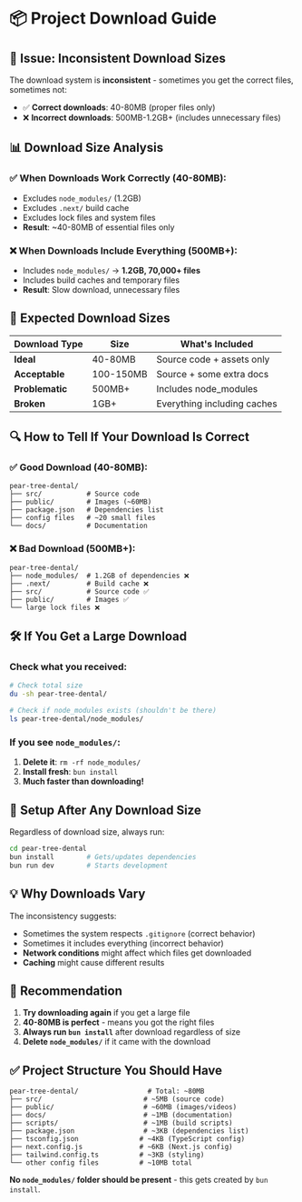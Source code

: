 # 📦 Project Download Guide

## 🚨 Issue: Inconsistent Download Sizes

The download system is **inconsistent** - sometimes you get the correct files, sometimes not:

- ✅ **Correct downloads**: 40-80MB (proper files only)
- ❌ **Incorrect downloads**: 500MB-1.2GB+ (includes unnecessary files)

## 📊 Download Size Analysis

### ✅ When Downloads Work Correctly (40-80MB):
- Excludes `node_modules/` (1.2GB)
- Excludes `.next/` build cache
- Excludes lock files and system files
- **Result**: ~40-80MB of essential files only

### ❌ When Downloads Include Everything (500MB+):
- Includes `node_modules/` → **1.2GB, 70,000+ files**
- Includes build caches and temporary files
- **Result**: Slow download, unnecessary files

## 🎯 Expected Download Sizes

| Download Type | Size | What's Included |
|---------------|------|-----------------|
| **Ideal** | 40-80MB | Source code + assets only |
| **Acceptable** | 100-150MB | Source + some extra docs |
| **Problematic** | 500MB+ | Includes node_modules |
| **Broken** | 1GB+ | Everything including caches |

## 🔍 How to Tell If Your Download Is Correct

### ✅ Good Download (40-80MB):
```
pear-tree-dental/
├── src/           # Source code
├── public/        # Images (~60MB)
├── package.json   # Dependencies list
├── config files   # ~20 small files
└── docs/          # Documentation
```

### ❌ Bad Download (500MB+):
```
pear-tree-dental/
├── node_modules/  # 1.2GB of dependencies ❌
├── .next/         # Build cache ❌
├── src/           # Source code ✅
├── public/        # Images ✅
└── large lock files ❌
```

## 🛠️ If You Get a Large Download

### Check what you received:
```bash
# Check total size
du -sh pear-tree-dental/

# Check if node_modules exists (shouldn't be there)
ls pear-tree-dental/node_modules/
```

### If you see `node_modules/`:
1. **Delete it**: `rm -rf node_modules/`
2. **Install fresh**: `bun install`
3. **Much faster than downloading!**

## 🚀 Setup After Any Download Size

Regardless of download size, always run:
```bash
cd pear-tree-dental
bun install        # Gets/updates dependencies
bun run dev        # Starts development
```

## 💡 Why Downloads Vary

The inconsistency suggests:
- Sometimes the system respects `.gitignore` (correct behavior)
- Sometimes it includes everything (incorrect behavior)
- **Network conditions** might affect which files get downloaded
- **Caching** might cause different results

## 🎯 Recommendation

1. **Try downloading again** if you get a large file
2. **40-80MB is perfect** - means you got the right files
3. **Always run `bun install`** after download regardless of size
4. **Delete `node_modules/`** if it came with the download

## ✅ Project Structure You Should Have

```
pear-tree-dental/                 # Total: ~80MB
├── src/                         # ~5MB (source code)
├── public/                      # ~60MB (images/videos)
├── docs/                        # ~1MB (documentation)
├── scripts/                     # ~1MB (build scripts)
├── package.json                 # ~3KB (dependencies list)
├── tsconfig.json               # ~4KB (TypeScript config)
├── next.config.js              # ~6KB (Next.js config)
├── tailwind.config.ts          # ~3KB (styling)
└── other config files          # ~10MB total
```

**No `node_modules/` folder should be present** - this gets created by `bun install`.
